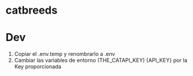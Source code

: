 # catbreeds

# Dev

1. Copiar el .env.temp y renombrarlo a .env
2. Cambiar las variables de entorno (THE_CATAPI_KEY) {API_KEY} por la Key proporcionada
